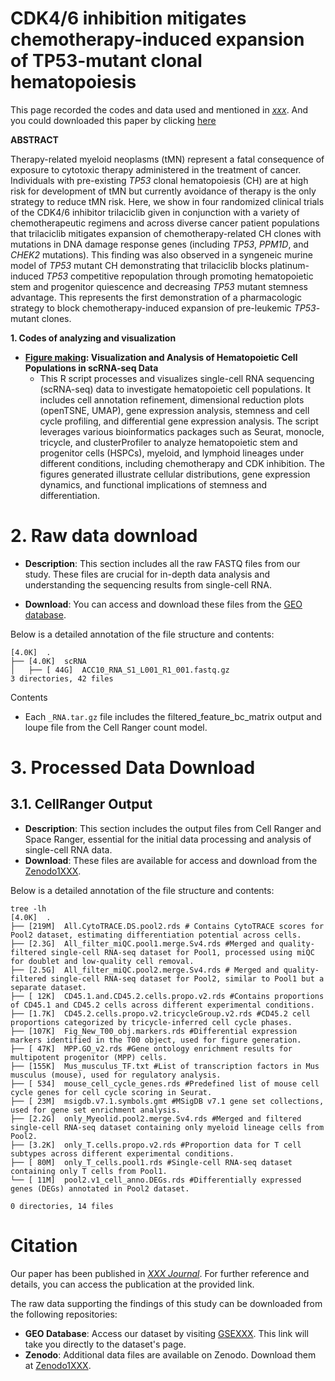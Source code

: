 # **CDK4/6 inhibition mitigates chemotherapy-induced expansion of  TP53-mutant clonal hematopoiesis**

This page recorded the codes and data used and mentioned in [*xxx*](XXX). And you could downloaded this paper by clicking [here](pdf/XXX)

**ABSTRACT**

Therapy-related myeloid neoplasms (tMN) represent a fatal consequence of exposure to cytotoxic therapy administered in the treatment of cancer. Individuals with pre-existing *TP53* clonal hematopoiesis (CH) are at high risk for development of tMN but currently avoidance of therapy is the only strategy to reduce tMN risk. Here, we show in four randomized clinical trials of the CDK4/6 inhibitor trilaciclib given in conjunction with a variety of chemotherapeutic regimens and across diverse cancer patient populations that trilaciclib mitigates expansion of chemotherapy-related CH clones with mutations in DNA damage response genes (including *TP53*, *PPM1D*, and *CHEK2* mutations). This finding was also observed in a syngeneic murine model of *TP53* mutant CH demonstrating that trilaciclib blocks platinum-induced *TP53* competitive repopulation through promoting hematopoietic stem and progenitor quiescence and decreasing *TP53* mutant stemness advantage. This represents the first demonstration of a pharmacologic strategy to block chemotherapy-induced expansion of pre-leukemic *TP53*-mutant clones.

**1. Codes of analyzing and visualization**

- **[Figure making](Figuremaking.md): Visualization and Analysis of Hematopoietic Cell Populations in scRNA-seq Data**
  - This R script processes and visualizes single-cell RNA sequencing (scRNA-seq) data to investigate hematopoietic cell populations. It includes cell annotation refinement, dimensional reduction plots (openTSNE, UMAP), gene expression analysis, stemness and cell cycle profiling, and differential gene expression analysis. The script leverages various bioinformatics packages such as Seurat, monocle, tricycle, and clusterProfiler to analyze hematopoietic stem and progenitor cells (HSPCs), myeloid, and lymphoid lineages under different conditions, including chemotherapy and CDK inhibition. The figures generated illustrate cellular distributions, gene expression dynamics, and functional implications of stemness and differentiation.

# **2. Raw data download**

- **Description**: This section includes all the raw FASTQ files from our study. These files are crucial for in-depth data analysis and understanding the sequencing results from single-cell RNA.

- **Download**: You can access and download these files from the [GEO database](https://chat.openai.com/c/link-to-download).

Below is a detailed annotation of the file structure and contents:

```shell
[4.0K]  .
├── [4.0K]  scRNA
│   ├── [ 44G]  ACC10_RNA_S1_L001_R1_001.fastq.gz
3 directories, 42 files
```

Contents

- Each `_RNA.tar.gz` file includes the filtered_feature_bc_matrix output and loupe file from the Cell Ranger count model.

# **3. Processed Data Download**

## 3.1. CellRanger  Output

- **Description**: This section includes the output files from Cell Ranger and Space Ranger, essential for the initial data processing and analysis of single-cell RNA data.
- **Download**: These files are available for access and download from the [Zenodo1XXX](https://zenodo.org/records/).

Below is a detailed annotation of the file structure and contents:

```shell
tree -lh
[4.0K]  .
├── [219M]  All.CytoTRACE.DS.pool2.rds # Contains CytoTRACE scores for Pool2 dataset, estimating differentiation potential across cells.
├── [2.3G]  All_filter_miQC.pool1.merge.Sv4.rds #Merged and quality-filtered single-cell RNA-seq dataset for Pool1, processed using miQC for doublet and low-quality cell removal.
├── [2.5G]  All_filter_miQC.pool2.merge.Sv4.rds # Merged and quality-filtered single-cell RNA-seq dataset for Pool2, similar to Pool1 but a separate dataset.
├── [ 12K]  CD45.1.and.CD45.2.cells.propo.v2.rds #Contains proportions of CD45.1 and CD45.2 cells across different experimental conditions.
├── [1.7K]  CD45.2.cells.propo.v2.tricycleGroup.v2.rds #CD45.2 cell proportions categorized by tricycle-inferred cell cycle phases.
├── [107K]  Fig_New_T00_obj.markers.rds #Differential expression markers identified in the T00 object, used for figure generation.
├── [ 47K]  MPP.GO_v2.rds #Gene ontology enrichment results for multipotent progenitor (MPP) cells.
├── [155K]  Mus_musculus_TF.txt #List of transcription factors in Mus musculus (mouse), used for regulatory analysis.
├── [ 534]  mouse_cell_cycle_genes.rds #Predefined list of mouse cell cycle genes for cell cycle scoring in Seurat.
├── [ 23M]  msigdb.v7.1.symbols.gmt #MSigDB v7.1 gene set collections, used for gene set enrichment analysis.
├── [2.2G]  only_Myeolid.pool2.merge.Sv4.rds #Merged and filtered single-cell RNA-seq dataset containing only myeloid lineage cells from Pool2.
├── [3.2K]  only_T.cells.propo.v2.rds #Proportion data for T cell subtypes across different experimental conditions.
├── [ 80M]  only_T_cells.pool1.rds #Single-cell RNA-seq dataset containing only T cells from Pool1.
└── [ 11M]  pool2.v1_cell_anno.DEGs.rds #Differentially expressed genes (DEGs) annotated in Pool2 dataset.

0 directories, 14 files
```

# **Citation**

Our paper has been published in [*XXX Journal*](https://). For further reference and details, you can access the publication at the provided link.

The raw data supporting the findings of this study can be downloaded from the following repositories:

- **GEO Database**: Access our dataset by visiting [GSEXXX](https://www.ncbi.nlm.nih.gov/geo/query/acc.cgi?acc=GSEXXX). This link will take you directly to the dataset's page.
- **Zenodo**: Additional data files are available on Zenodo. Download them at [Zenodo1XXX](https://zenodo.org/records/).